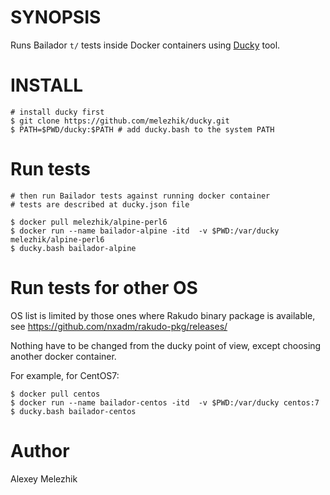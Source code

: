 # SYNOPSIS

Runs Bailador `t/` tests inside Docker containers using [Ducky](https://github.com/melezhik/ducky) tool.


# INSTALL

    # install ducky first
    $ git clone https://github.com/melezhik/ducky.git
    $ PATH=$PWD/ducky:$PATH # add ducky.bash to the system PATH

# Run tests

    # then run Bailador tests against running docker container
    # tests are described at ducky.json file

    $ docker pull melezhik/alpine-perl6
    $ docker run --name bailador-alpine -itd  -v $PWD:/var/ducky melezhik/alpine-perl6
    $ ducky.bash bailador-alpine

# Run tests for other OS

OS list is limited by those ones where Rakudo binary package is available, see https://github.com/nxadm/rakudo-pkg/releases/

Nothing have to be changed from the ducky point of view, except choosing another docker container. 

For example, for CentOS7:

    $ docker pull centos
    $ docker run --name bailador-centos -itd  -v $PWD:/var/ducky centos:7
    $ ducky.bash bailador-centos

# Author

Alexey Melezhik

